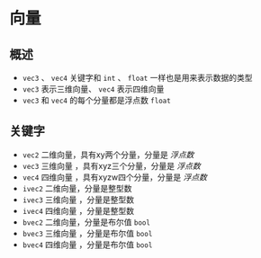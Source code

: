 # 向量

## 概述

+ `vec3` 、 `vec4` 关键字和 `int` 、 `float` 一样也是用来表示数据的类型
+ `vec3` 表示三维向量、 `vec4` 表示四维向量
+ `vec3` 和 `vec4` 的每个分量都是浮点数 `float`

## 关键字

+ `vec2` 二维向量，具有xy两个分量，分量是 *浮点数*
+ `vec3` 三维向量 ，具有xyz三个分量，分量是 *浮点数*
+ `vec4` 四维向量 ，具有xyzw四个分量，分量是 *浮点数*
+ `ivec2` 二维向量，分量是整型数
+ `ivec3` 三维向量 ，分量是整型数
+ `ivec4` 四维向量 ，分量是整型数
+ `bvec2` 二维向量，分量是布尔值 `bool`
+ `bvec3` 三维向量 ，分量是布尔值 `bool`
+ `bvec4` 四维向量 ，分量是布尔值 `bool`
